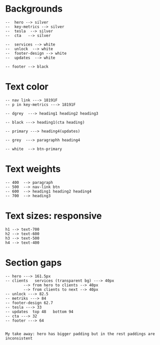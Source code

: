 

# Backgrounds
    --  hero --> silver
    --  key-metrics --> silver 
    --  tesla  --> silver
    --  cta   --> silver

    --  services --> white
    --  unlock  --> white
    --  footer-design --> white
    --  updates  --> white

    -- footer --> black


# Text color
    -- nav link ---> 18191F
    -- p in key-metrics ---> 18191F

    -- dgrey  ---> heading1 heading2 heading3 

    -- black ---> heading1(cta heading)

    -- primary ---> heading4(updates)

    -- grey  ---> paragraphh heading4 

    -- white  --> btn-primary

# Text weights
    -- 400  --> paragraph
    -- 500  --> nav-link btn
    -- 600  --> heading1 heading2 heading4
    -- 700  --> heading3

# Text sizes: responsive
    h1 --> text-700
    h2 --> text-600
    h3 --> text-500
    h4 --> text-400


# Section gaps       
    
    -- hero ---> 161.5px
    -- clients   services (transparent bg) ---> 40px
            --> from hero to clients --> 40px
            --> from clients to next --> 40px
    -- unlock ---> 82.5
    -- metriks ---> 84
    -- footer-design 62.7
    -- tesla ---> 33
    -- updates  top 48   bottom 94  
    -- cta ---> 32
    -- footer ---> 64 


    My take away: hero has bigger padding but in the rest paddings are inconsistent


